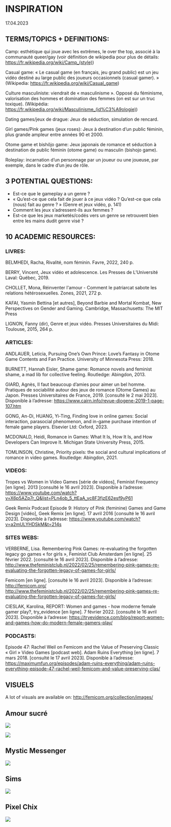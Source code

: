 # INSPIRATION

17.04.2023

## TERMS/TOPICS + DEFINITIONS:

Camp: esthétique qui joue avec les extrêmes, le over the top, associé à la communauté queer/gay (voir définition de wikipedia pour plus de détails: https://fr.wikipedia.org/wiki/Camp_(style))

Casual game: « Le casual game (en français, jeu grand public) est un jeu vidéo destiné au large public des joueurs occasionnels (casual gamer). » (Wikipedia: https://fr.wikipedia.org/wiki/Casual_game)

Culture masculiniste: viendrait de « masculinisme ». Opposé du féminisme, valorisation des hommes et domination des femmes (on est sur un truc toxique). (Wikipédia: https://fr.wikipedia.org/wiki/Masculinisme_(id%C3%A9ologie))

Dating games/jeux de drague: Jeux de séduction, simulation de rencard.

Girl games/Pink games (jeux roses): Jeux à destination d’un public féminin, plus grande ampleur entre années 90 et 2000.

Otome game et bishôjo game: Jeux japonais de romance et séduction à destination de public féminin (otome game) ou masculin (bishojo game).

Roleplay: incarnation d’un personnage par un joueur ou une joueuse, par exemple, dans le cadre d’un jeu de rôle.

## 3 POTENTIAL QUESTIONS:

- Est-ce que le gameplay a un genre ?
- « Qu’est-ce que cela fait de jouer à ce jeux vidéo ? Qu’est-ce que cela (nous) fait au genre ? » (Genre et jeux vidéo, p. 141)
- Comment les jeux s’adressent-ils aux femmes ?
- Est-ce que les jeux marketés/codés vers un genre se retrouvent bien entre les mains dudit genre visé ?

## 10 ACADEMIC RESOURCES:

### LIVRES:

BELMHEDI, Racha, Rivalité, nom féminin. Favre, 2022, 240 p.

BERRY, Vincent, Jeux vidéo et adolescence. Les Presses de L’Université Laval: Québec, 2019.

CHOLLET, Mona, Réinventer l'amour - Comment le patriarcat sabote les relations hétérosexuelles. Zones, 2021, 272 p.

KAFAI, Yasmin Bettina [et autres], Beyond Barbie and Mortal Kombat, New Perspectives on Gender and Gaming. Cambridge, Massachusetts: The MIT Press

LIGNON, Fanny (dir), Genre et jeux vidéo. Presses Universitaires du Midi: Toulouse, 2015, 264 p.

### ARTICLES:

ANDLAUER, Leticia, Pursuing One’s Own Prince: Love’s Fantasy in Otome Game Contents and Fan Practice. University of Minnesota Press: 2018.

BURNETT, Hannah Eisler, Shame game: Romance novels and feminist shame, a mad lib for collective feeling. Routledge: Abingdon, 2013.

GIARD, Agnès, Il faut beaucoup d’amies pour aimer un bel homme. Pratiques de sociabilité autour des jeux de romance (Otome Games) au Japon. Presses Universitaires de France, 2019. [consulté le 2 mai 2023]. Disponible à l’adresse: https://www.cairn.info/revue-diogene-2019-1-page-107.htm

GONG, An-Di, HUANG, Yi-Ting, Finding love in online games: Social interaction, parasocial phenomenon, and in-game purchase intention of female game players. Elsevier Ltd: Oxford, 2023.

MCDONALD, Heidi, Romance in Games: What It Is, How It Is, and How Developers Can Improve It. Michigan State University Press, 2015.

TOMLINSON, Christine, Priority pixels: the social and cultural implications of romance in video games. Routledge: Abingdon, 2021.

### VIDEOS:

Tropes vs Women in Video Games [série de vidéos], Feminist Frequency [en ligne]. 2013 [consulté le 16 avril 2023]. Disponible à l’adresse: https://www.youtube.com/watch?v=X6p5AZp7r_Q&list=PLn4ob_5_ttEaA_vc8F3fjzE62esf9yP61

Geek Remix Podcast Episode 9: History of Pink (feminine) Games and Game Design [vidéo], Geek Remix [en ligne]. 17 avril 2016 [consulté le 16 avril 2023]. Disponible à l’adresse: https://www.youtube.com/watch?v=a2mULYHDSkM&t=214s

### SITES WEBS:

VERBERNE, Lisa. Remembering Pink Games: re-evaluating the forgotten legacy go games « for girls », Feminist Club Amsterdam [en ligne]. 25 février 2022. [consulté le 16 avril 2023]. Disponible à l’adresse: http://www.thefeministclub.nl/2022/02/25/remembering-pink-games-re-evaluating-the-forgotten-legacy-of-games-for-girls/

Femicom [en ligne]. [consulté le 16 avril 2023]. Disponible à l’adresse: http://femicom.org/
http://www.thefeministclub.nl/2022/02/25/remembering-pink-games-re-evaluating-the-forgotten-legacy-of-games-for-girls/

CIESLAK, Karolina, REPORT: Women and games - how moderne female gamer play?, try_evidence [en ligne]. 7 février 2022. [consulté le 16 avril 2023]. Disponible à l’adresse: https://tryevidence.com/blog/report-women-and-games-how-do-modern-female-gamers-play/

### PODCASTS:

Episode 47: Rachel Weil on Femicom and the Value of Preserving Classic « Girl » Video Games [podcast web]. Adam Ruins Everything [en ligne]. 7 mars 2018. [consulté le 17 avril 2023]. Disponible à l’adresse: https://maximumfun.org/episodes/adam-ruins-everything/adam-ruins-everything-episode-47-rachel-weil-femicom-and-value-preserving-clas/

## VISUELS

A lot of visuals are available on: http://femicom.org/collection/images/

## Amour sucré

![](inspiration-images.md/amoursucre1.jpeg)

![](inspiration-images.md/amoursucr%C3%A92.webp)

## Mystic Messenger

![](inspiration-images.md/Mystic-Messenger-Screenshots.jpg)

## Sims

![](inspiration-images.md/sims_2.jpg)

## Pixel Chix

![](inspiration-images.md/pixelchix.jpg)
